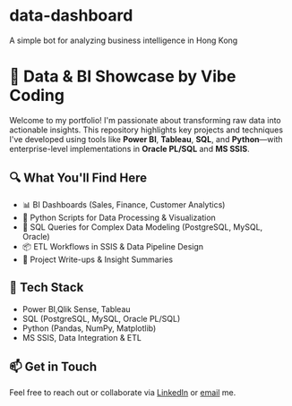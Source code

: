 # data-dashboard
A simple bot for analyzing business intelligence in Hong Kong

# 🧠 Data & BI Showcase by Vibe Coding

Welcome to my portfolio! I'm passionate about transforming raw data into actionable insights. This repository highlights key projects and techniques I've developed using tools like **Power BI**, **Tableau**, **SQL**, and **Python**—with enterprise-level implementations in **Oracle PL/SQL** and **MS SSIS**.

## 🔍 What You'll Find Here
- 📊 BI Dashboards (Sales, Finance, Customer Analytics)
- 🐍 Python Scripts for Data Processing & Visualization
- 🧮 SQL Queries for Complex Data Modeling (PostgreSQL, MySQL, Oracle)
- 📦 ETL Workflows in SSIS & Data Pipeline Design
- 📁 Project Write-ups & Insight Summaries

## 🚀 Tech Stack
- Power BI,Qlik Sense, Tableau
- SQL (PostgreSQL, MySQL, Oracle PL/SQL)
- Python (Pandas, NumPy, Matplotlib)
- MS SSIS, Data Integration & ETL

## 📫 Get in Touch
Feel free to reach out or collaborate via [LinkedIn](https://www.linkedin.com/in/vick-lam-data-bi/) or [email](mailto:vic1608@gmail.com) me. 

